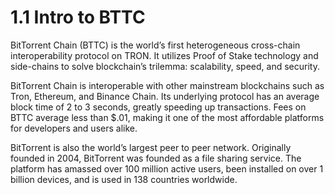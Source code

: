 # 1.1 Intro to BTTC

BitTorrent Chain (BTTC) is the world’s first heterogeneous cross-chain interoperability protocol on TRON. It utilizes Proof of Stake technology and side-chains to solve blockchain’s trilemma: scalability, speed, and security.

BitTorrent Chain is interoperable with other mainstream blockchains such as Tron, Ethereum, and Binance Chain. Its underlying protocol has an average block time of 2 to 3 seconds, greatly speeding up transactions. Fees on BTTC average less than $.01, making it one of the most affordable platforms for developers and users alike.

BitTorrent is also the world’s largest peer to peer network. Originally founded in 2004, BitTorrent was founded as a file sharing service. The platform has amassed over 100 million active users, been installed on over 1 billion devices, and is used in 138 countries worldwide.
